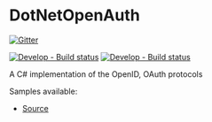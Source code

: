 DotNetOpenAuth
==============

[![Gitter](https://badges.gitter.im/Join%20Chat.svg)](https://gitter.im/DotNetOpenAuth/DotNetOpenAuth?utm_source=badge&utm_medium=badge&utm_campaign=pr-badge&utm_content=badge)

[![Develop - Build status](https://ci.appveyor.com/api/projects/status/fauljiay19x15hn5/branch/develop?svg=true)](https://ci.appveyor.com/project/DavidChristiansen/dotnetopenauth-518/branch/develop)
[![Develop - Build status](https://ci.appveyor.com/api/projects/status/fauljiay19x15hn5/branch/master?svg=true)](https://ci.appveyor.com/project/DavidChristiansen/dotnetopenauth-518/branch/master)

A C# implementation of the OpenID, OAuth protocols

Samples available:

* [Source](https://github.com/DotNetOpenAuth/DotNetOpenAuth.Samples)
